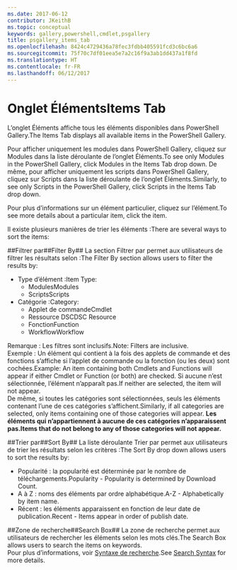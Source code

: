 ```yaml
---
ms.date: 2017-06-12
contributor: JKeithB
ms.topic: conceptual
keywords: gallery,powershell,cmdlet,psgallery
title: psgallery_items_tab
ms.openlocfilehash: 8424c4729436a78fec3fdbb405591fcd3c6bc6a6
ms.sourcegitcommit: 75f70c7df01eea5e7a2c16f9a3ab1dd437a1f8fd
ms.translationtype: HT
ms.contentlocale: fr-FR
ms.lasthandoff: 06/12/2017
---
```

<a name="items-tab"></a><span data-ttu-id="6c8e6-103">Onglet Éléments</span><span class="sxs-lookup"><span data-stu-id="6c8e6-103">Items Tab</span></span>
==========

<span data-ttu-id="6c8e6-104">L’onglet Éléments affiche tous les éléments disponibles dans PowerShell Gallery.</span><span class="sxs-lookup"><span data-stu-id="6c8e6-104">The Items Tab displays all available items in the PowerShell Gallery.</span></span>

<span data-ttu-id="6c8e6-105">Pour afficher uniquement les modules dans PowerShell Gallery, cliquez sur Modules dans la liste déroulante de l’onglet Éléments.</span><span class="sxs-lookup"><span data-stu-id="6c8e6-105">To see only Modules in the PowerShell Gallery, click Modules in the Items Tab drop down.</span></span>  <span data-ttu-id="6c8e6-106">De même, pour afficher uniquement les scripts dans PowerShell Gallery, cliquez sur Scripts dans la liste déroulante de l’onglet Éléments.</span><span class="sxs-lookup"><span data-stu-id="6c8e6-106">Similarly, to see only Scripts in the PowerShell Gallery, click Scripts in the Items Tab drop down.</span></span>  

<span data-ttu-id="6c8e6-107">Pour plus d’informations sur un élément particulier, cliquez sur l’élément.</span><span class="sxs-lookup"><span data-stu-id="6c8e6-107">To see more details about a particular item, click the item.</span></span>

<span data-ttu-id="6c8e6-108">Il existe plusieurs manières de trier les éléments :</span><span class="sxs-lookup"><span data-stu-id="6c8e6-108">There are several ways to sort the items:</span></span>

##<a name="filter-by"></a><span data-ttu-id="6c8e6-109">Filtrer par##</span><span class="sxs-lookup"><span data-stu-id="6c8e6-109">Filter By##</span></span>
<span data-ttu-id="6c8e6-110">La section Filtrer par permet aux utilisateurs de filtrer les résultats selon :</span><span class="sxs-lookup"><span data-stu-id="6c8e6-110">The Filter By section allows users to filter the results by:</span></span>
* <span data-ttu-id="6c8e6-111">Type d’élément :</span><span class="sxs-lookup"><span data-stu-id="6c8e6-111">Item Type:</span></span>
    * <span data-ttu-id="6c8e6-112">Modules</span><span class="sxs-lookup"><span data-stu-id="6c8e6-112">Modules</span></span>
    * <span data-ttu-id="6c8e6-113">Scripts</span><span class="sxs-lookup"><span data-stu-id="6c8e6-113">Scripts</span></span>
* <span data-ttu-id="6c8e6-114">Catégorie :</span><span class="sxs-lookup"><span data-stu-id="6c8e6-114">Category:</span></span>
    * <span data-ttu-id="6c8e6-115">Applet de commande</span><span class="sxs-lookup"><span data-stu-id="6c8e6-115">Cmdlet</span></span>
    * <span data-ttu-id="6c8e6-116">Ressource DSC</span><span class="sxs-lookup"><span data-stu-id="6c8e6-116">DSC Resource</span></span>
    * <span data-ttu-id="6c8e6-117">Fonction</span><span class="sxs-lookup"><span data-stu-id="6c8e6-117">Function</span></span>
    * <span data-ttu-id="6c8e6-118">Workflow</span><span class="sxs-lookup"><span data-stu-id="6c8e6-118">Workflow</span></span>

<span data-ttu-id="6c8e6-119">Remarque : Les filtres sont inclusifs.</span><span class="sxs-lookup"><span data-stu-id="6c8e6-119">Note: Filters are inclusive.</span></span>  
<span data-ttu-id="6c8e6-120">Exemple : Un élément qui contient à la fois des applets de commande et des fonctions s’affiche si l’applet de commande ou la fonction (ou les deux) sont cochées.</span><span class="sxs-lookup"><span data-stu-id="6c8e6-120">Example: An item containing both Cmdlets and Functions will appear if either Cmdlet or Function (or both) are checked.</span></span>  <span data-ttu-id="6c8e6-121">Si aucune n’est sélectionnée, l’élément n’apparaît pas.</span><span class="sxs-lookup"><span data-stu-id="6c8e6-121">If neither are selected, the item will not appear.</span></span>  
<span data-ttu-id="6c8e6-122">De même, si toutes les catégories sont sélectionnées, seuls les éléments contenant l’une de ces catégories s’affichent.</span><span class="sxs-lookup"><span data-stu-id="6c8e6-122">Similarly, if all categories are selected, only items containing one of those categories will appear.</span></span> <span data-ttu-id="6c8e6-123">**Les éléments qui n’appartiennent à aucune de ces catégories n’apparaissent pas.**</span><span class="sxs-lookup"><span data-stu-id="6c8e6-123">**Items that do not belong to any of those categories will not appear.**</span></span>

##<a name="sort-by"></a><span data-ttu-id="6c8e6-124">Trier par##</span><span class="sxs-lookup"><span data-stu-id="6c8e6-124">Sort By##</span></span> 
<span data-ttu-id="6c8e6-125">La liste déroulante Trier par permet aux utilisateurs de trier les résultats selon les critères :</span><span class="sxs-lookup"><span data-stu-id="6c8e6-125">The Sort By drop down allows users to sort the results by:</span></span>
* <span data-ttu-id="6c8e6-126">Popularité : la popularité est déterminée par le nombre de téléchargements.</span><span class="sxs-lookup"><span data-stu-id="6c8e6-126">Popularity - Popularity is determined by Download Count.</span></span>
* <span data-ttu-id="6c8e6-127">A à Z : noms des éléments par ordre alphabétique.</span><span class="sxs-lookup"><span data-stu-id="6c8e6-127">A-Z - Alphabetically by item name.</span></span>
* <span data-ttu-id="6c8e6-128">Récent : les éléments apparaissent en fonction de leur date de publication.</span><span class="sxs-lookup"><span data-stu-id="6c8e6-128">Recent - Items appear in order of publish date.</span></span>


##<a name="search-box"></a><span data-ttu-id="6c8e6-129">Zone de recherche##</span><span class="sxs-lookup"><span data-stu-id="6c8e6-129">Search Box##</span></span>
<span data-ttu-id="6c8e6-130">La zone de recherche permet aux utilisateurs de rechercher les éléments selon les mots clés.</span><span class="sxs-lookup"><span data-stu-id="6c8e6-130">The Search Box allows users to search the items on keywords.</span></span>  
<span data-ttu-id="6c8e6-131">Pour plus d’informations, voir [Syntaxe de recherche](./psgallery_search_syntax.md).</span><span class="sxs-lookup"><span data-stu-id="6c8e6-131">See [Search Syntax](./psgallery_search_syntax.md) for more details.</span></span>

